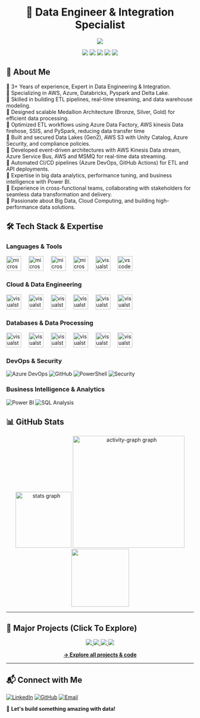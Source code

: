 <h1 align="center">🚀 Data Engineer & Integration Specialist</h1>
<p align="center">
  <img src="https://readme-typing-svg.demolab.com?font=Fira+Code&duration=2600&pause=400&color=0AFFEF&center=True&width=480&lines=Data+Pipelines+%7C+ETL+Processing" />
</p>
<p align="center">
 <img src="https://img.shields.io/badge/AWS-Azure-blue?style=for-the-badge&logo=aws"/>
 <img src="https://img.shields.io/badge/Databricks-ETL-orange?style=for-the-badge&logo=databricks"/>
 <img src="https://img.shields.io/badge/SQL-Database-yellow?style=for-the-badge&logo=SQL"/>
 <img src="https://img.shields.io/badge/Pyspark-Process-red?style=for-the-badge&logo="/>
 <img src="https://img.shields.io/badge/PowerBI-Analytics-yellow?style=for-the-badge&logo="/>
</p>

## 🚀 About Me

🔹 3+ Years of experience, Expert in Data Engineering & Integration. <br>
🔹 Specializing in AWS, Azure, Databricks, Pyspark and Delta Lake.<br>
🔹 Skilled in building ETL pipelines, real-time streaming, and data warehouse modeling.<br>
🔹 Designed scalable Medallion Architecture (Bronze, Silver, Gold) for efficient data processing.<br>
🔹 Optimized ETL workflows using Azure Data Factory, AWS kinesis Data firehose, SSIS, and PySpark, reducing data transfer time<br>
🔹 Built and secured Data Lakes (Gen2), AWS S3 with Unity Catalog, Azure Security, and compliance policies.<br>
🔹 Developed event-driven architectures with AWS Kinesis Data stream, Azure Service Bus, AWS and MSMQ for real-time data streaming.<br>
🔹 Automated CI/CD pipelines (Azure DevOps, GitHub Actions) for ETL and API deployments.<br>
🔹 Expertise in big data analytics, performance tuning, and business intelligence with Power BI.<br>
🔹 Experience in cross-functional teams, collaborating with stakeholders for seamless data transformation and delivery.<br>
🔹 Passionate about Big Data, Cloud Computing, and building high-performance data solutions.

## 🛠️ Tech Stack & Expertise

### **Languages & Tools** 
<p>
<img src="https://cdn.worldvectorlogo.com/logos/c.svg" height="40" alt="microsoftsqlserver logo"  />
  <img width="12" />
<img src="https://cdn.worldvectorlogo.com/logos/java-4.svg" height="40" alt="microsoftsqlserver logo"  />
  <img width="12" />
<img src="https://cdn.worldvectorlogo.com/logos/python-5.svg" height="40" alt="microsoftsqlserver logo"  />
  <img width="12" />
  <img src="https://cdn.worldvectorlogo.com/logos/microsoft-sql-server-1.svg" height="40" alt="microsoftsqlserver logo"  />
  <img width="12" />
  <img src="https://cdn.jsdelivr.net/gh/devicons/devicon/icons/visualstudio/visualstudio-plain.svg" height="40" alt="visualstudio logo"  />
  <img width="12" />
  <img src="https://cdn.jsdelivr.net/gh/devicons/devicon/icons/vscode/vscode-original.svg" height="40" alt="vscode logo"  />

### **Cloud & Data Engineering**
<p>
<img src="https://cdn.worldvectorlogo.com/logos/aws-2.svg" height="40" alt="visualstudio logo"  />
  <img width="12" />
  <img src="https://cdn.worldvectorlogo.com/logos/azure-2.svg" height="40" alt="visualstudio logo"  />
  <img width="12" />
  <img src="https://cdn.worldvectorlogo.com/logos/apache-spark-5.svg" height="40" alt="visualstudio logo"  />
  <img width="12" />
  <img src="https://www.databricks.com/wp-content/uploads/2020/04/og-databricks.png" height="40" alt="visualstudio logo"  />
  <img width="12" />
  <img src="https://cdn.worldvectorlogo.com/logos/kafka.svg" height="40" alt="visualstudio logo"  />
  <img width="12" />
  <img src="https://tse2.mm.bing.net/th/id/OIP.5i8ixKcDrZ8qM_i_KLqLHwHaHa?w=876&h=877&rs=1&pid=ImgDetMain&o=7&rm=3" height="40" alt="visualstudio logo"  />
  <img width="12" />

### **Databases & Data Processing**
<p>
<img src="https://tse4.mm.bing.net/th/id/OIP.LW00tC99g8MB-WKADF3PmgHaHa?rs=1&pid=ImgDetMain&o=7&rm=3" height="40" alt="visualstudio logo"  />
  <img width="12" />
  <img src="https://images.ctfassets.net/po4qc9xpmpuh/3DXFDcf1EO2D7mwb2r7RTM/62e5c1b9a070d21a0288d9dc9148a914/nosql.png" height="40" alt="visualstudio logo"  />
  <img width="12" />
  <img src="https://tse3.mm.bing.net/th/id/OIP.vh_7fmTS1EbCA14V9mkSpAAAAA?rs=1&pid=ImgDetMain&o=7&rm=3" height="40" alt="visualstudio logo"  />
  <img width="12" />
   <img src="https://miro.medium.com/max/5120/1*9O5Lu20Zd_EFL6MSIdt5eA.jpeg" height="40" alt="visualstudio logo"  />
  <img width="12" />
   <img src="https://tse4.mm.bing.net/th/id/OIP.CHOz8lCaOVf0uamEOY2-OgHaEk?rs=1&pid=ImgDetMain&o=7&rm=3" height="40" alt="visualstudio logo"  />
  <img width="12" />
   <img src="https://media.geeksforgeeks.org/wp-content/uploads/20220317221750/azuresql.jpg" height="40" alt="visualstudio logo"  />
  <img width="12" />

### **DevOps & Security**
![Azure DevOps](https://img.shields.io/badge/Azure%20DevOps-CI%2FCD-blue?style=flat&logo=azure-devops)
![GitHub](https://img.shields.io/badge/GitHub-Version%20Control-black?style=flat&logo=github)
![PowerShell](https://img.shields.io/badge/PowerShell-Automation-blue?style=flat&logo=powershell)
![Security](https://img.shields.io/badge/Security-Vulnerability-red?style=flat&logo=security)

### **Business Intelligence & Analytics**
![Power BI](https://img.shields.io/badge/Power%20BI-Visualization-yellow?style=flat&logo=power-bi)
![SQL Analysis](https://img.shields.io/badge/SQL-Analysis-yellow?style=flat&logo=microsoft)

## 📊 GitHub Stats

<div align="center">
  <img src="https://github-readme-stats.vercel.app/api?username=Dilip-Anand&hide_title=false&hide_rank=false&show_icons=true&include_all_commits=true&count_private=true&disable_animations=false&theme=dracula&locale=en&hide_border=false&order=1" height="150" alt="stats graph"  />
  <img src="https://github-readme-activity-graph.vercel.app/graph?username=Dilip-Anand&radius=16&theme=react&area=true&order=5" height="300" alt="activity-graph graph"  />
  <img src="https://github-readme-streak-stats.herokuapp.com/?user=Dilip-Anand&theme=radical" height="155"/>
</div>

---

<h2>🚀 Major Projects (Click To Explore)</h2>
<p align="center">
  <a href="https://github.com/Dilip-Anand/FlowForge-AWS_Pipeline">
    <img src="https://github-readme-stats.vercel.app/api/pin/?username=Dilip-Anand&repo=FlowForge-AWS_Pipeline&theme=gotham" />
  </a>
  <a href="https://github.com/Dilip-Anand/Portfolio">
    <img src="https://github-readme-stats.vercel.app/api/pin/?username=Dilip-Anand&repo=Portfolio&theme=gotham" />
  </a>
  <a href="https://github.com/Dilip-Anand/CarDataTransform">
    <img src="https://github-readme-stats.vercel.app/api/pin/?username=Dilip-Anand&repo=CarDataTransform&theme=gotham" />
  </a>
  <a href="https://github.com/Dilip-Anand/CreditSYNC">
    <img src="https://github-readme-stats.vercel.app/api/pin/?username=Dilip-Anand&repo=CreditSYNC&theme=gotham" />
  </a>

</p>

<p align="center">
  <a href="https://github.com/Dilip-Anand?tab=repositories"><b>→ Explore all projects & code</b></a>
</p>

---

## 📬 Connect with Me
[![LinkedIn](https://img.shields.io/badge/LinkedIn-Connect-blue?style=for-the-badge&logo=linkedin)](http://www.linkedin.com/in/dilipanand)
[![GitHub](https://img.shields.io/badge/GitHub-Follow-black?style=for-the-badge&logo=github)](https://github.com/Dilip-Anand)
[![Email](https://img.shields.io/badge/Email-Contact-red?style=for-the-badge&logo=gmail)](mailto:dilipa834@gmail.com)

🚀 **Let's build something amazing with data!**
